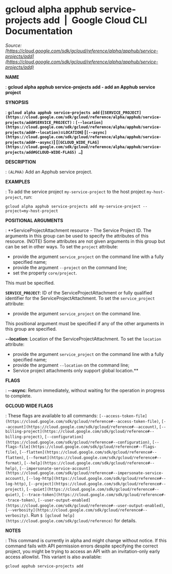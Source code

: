 # gcloud alpha apphub service-projects add  |  Google Cloud CLI Documentation

*Source: [https://cloud.google.com/sdk/gcloud/reference/alpha/apphub/service-projects/add](https://cloud.google.com/sdk/gcloud/reference/alpha/apphub/service-projects/add)*

**NAME**

: **gcloud alpha apphub service-projects add - add an Apphub service project**

**SYNOPSIS**

: **`gcloud alpha apphub service-projects add` (`[SERVICE_PROJECT](https://cloud.google.com/sdk/gcloud/reference/alpha/apphub/service-projects/add#SERVICE_PROJECT)` : `[--location](https://cloud.google.com/sdk/gcloud/reference/alpha/apphub/service-projects/add#--location)`=`LOCATION`) [`[--async](https://cloud.google.com/sdk/gcloud/reference/alpha/apphub/service-projects/add#--async)`] [`[GCLOUD_WIDE_FLAG](https://cloud.google.com/sdk/gcloud/reference/alpha/apphub/service-projects/add#GCLOUD-WIDE-FLAGS) …`]**

**DESCRIPTION**

: `(ALPHA)` Add an Apphub service project.

**EXAMPLES**

: To add the service project `my-service-project` to the host project
`my-host-project`, run:

```
gcloud alpha apphub service-projects add my-service-project --project=my-host-project
```

**POSITIONAL ARGUMENTS**

: **ServiceProjectAttachment resource - The Service Project ID. The arguments in
this group can be used to specify the attributes of this resource. (NOTE) Some
attributes are not given arguments in this group but can be set in other ways.
To set the `project` attribute:

- provide the argument `service_project` on the command line with a
fully specified name;
- provide the argument `--project` on the command line;
- set the property `core/project`.

This must be specified.

**`SERVICE_PROJECT`**:
ID of the ServiceProjectAttachment or fully qualified identifier for the
ServiceProjectAttachment.
To set the `service_project` attribute:

- provide the argument `service_project` on the command line.

This positional argument must be specified if any of the other arguments in this
group are specified.

**--location**:
Location of the ServiceProjectAttachment.
To set the `location` attribute:

- provide the argument `service_project` on the command line with a
fully specified name;
- provide the argument `--location` on the command line;
- Service project attachments only support global location.**

**FLAGS**

: **--async**:
Return immediately, without waiting for the operation in progress to complete.

**GCLOUD WIDE FLAGS**

: These flags are available to all commands: `[--access-token-file](https://cloud.google.com/sdk/gcloud/reference#--access-token-file)`,
`[--account](https://cloud.google.com/sdk/gcloud/reference#--account)`, `[--billing-project](https://cloud.google.com/sdk/gcloud/reference#--billing-project)`,
`[--configuration](https://cloud.google.com/sdk/gcloud/reference#--configuration)`,
`[--flags-file](https://cloud.google.com/sdk/gcloud/reference#--flags-file)`,
`[--flatten](https://cloud.google.com/sdk/gcloud/reference#--flatten)`, `[--format](https://cloud.google.com/sdk/gcloud/reference#--format)`, `[--help](https://cloud.google.com/sdk/gcloud/reference#--help)`, `[--impersonate-service-account](https://cloud.google.com/sdk/gcloud/reference#--impersonate-service-account)`,
`[--log-http](https://cloud.google.com/sdk/gcloud/reference#--log-http)`,
`[--project](https://cloud.google.com/sdk/gcloud/reference#--project)`, `[--quiet](https://cloud.google.com/sdk/gcloud/reference#--quiet)`, `[--trace-token](https://cloud.google.com/sdk/gcloud/reference#--trace-token)`, `[--user-output-enabled](https://cloud.google.com/sdk/gcloud/reference#--user-output-enabled)`,
`[--verbosity](https://cloud.google.com/sdk/gcloud/reference#--verbosity)`.
Run `$ [gcloud help](https://cloud.google.com/sdk/gcloud/reference)` for details.

**NOTES**

: This command is currently in alpha and might change without notice. If this
command fails with API permission errors despite specifying the correct project,
you might be trying to access an API with an invitation-only early access
allowlist. This variant is also available:

```
gcloud apphub service-projects add
```